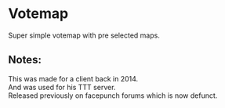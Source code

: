 # Votemap
Super simple votemap with pre selected maps.<br />


## Notes:
This was made for a client back in 2014.<br />
And was used for his TTT server.<br />
Released previously on facepunch forums which is now defunct.<br />